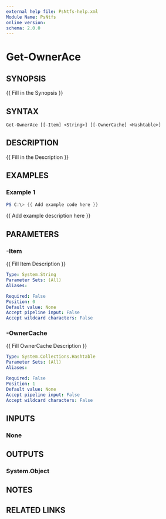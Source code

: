 ```yaml
---
external help file: PsNtfs-help.xml
Module Name: PsNtfs
online version:
schema: 2.0.0
---
```


# Get-OwnerAce

## SYNOPSIS
{{ Fill in the Synopsis }}

## SYNTAX

```
Get-OwnerAce [[-Item] <String>] [[-OwnerCache] <Hashtable>]
```

## DESCRIPTION
{{ Fill in the Description }}

## EXAMPLES

### Example 1
```powershell
PS C:\> {{ Add example code here }}
```

{{ Add example description here }}

## PARAMETERS

### -Item
{{ Fill Item Description }}

```yaml
Type: System.String
Parameter Sets: (All)
Aliases:

Required: False
Position: 0
Default value: None
Accept pipeline input: False
Accept wildcard characters: False
```

### -OwnerCache
{{ Fill OwnerCache Description }}

```yaml
Type: System.Collections.Hashtable
Parameter Sets: (All)
Aliases:

Required: False
Position: 1
Default value: None
Accept pipeline input: False
Accept wildcard characters: False
```

## INPUTS

### None

## OUTPUTS

### System.Object
## NOTES

## RELATED LINKS
